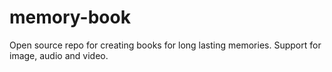 # memory-book
Open source repo for creating books for long lasting memories. Support for image, audio and video. 
